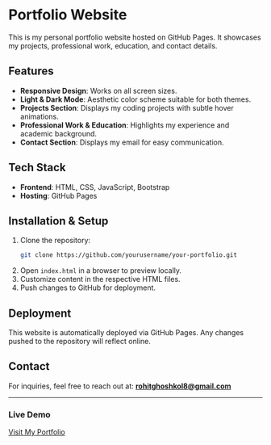 # Portfolio Website

This is my personal portfolio website hosted on GitHub Pages. It showcases my projects, professional work, education, and contact details.

## Features

- **Responsive Design**: Works on all screen sizes.
- **Light & Dark Mode**: Aesthetic color scheme suitable for both themes.
- **Projects Section**: Displays my coding projects with subtle hover animations.
- **Professional Work & Education**: Highlights my experience and academic background.
- **Contact Section**: Displays my email for easy communication.

## Tech Stack

- **Frontend**: HTML, CSS, JavaScript, Bootstrap
- **Hosting**: GitHub Pages

## Installation & Setup

1. Clone the repository:
   ```sh
   git clone https://github.com/yourusername/your-portfolio.git
   ```
2. Open `index.html` in a browser to preview locally.
3. Customize content in the respective HTML files.
4. Push changes to GitHub for deployment.

## Deployment
This website is automatically deployed via GitHub Pages. Any changes pushed to the repository will reflect online.

## Contact
For inquiries, feel free to reach out at: **rohitghoshkol8@gmail.com**

---
### Live Demo
[Visit My Portfolio](https://rohitghosh2134.github.io/)
